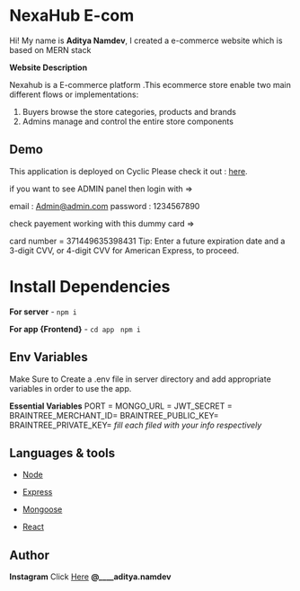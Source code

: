 # NexaHub E-com 

Hi! My name is **Aditya Namdev**, I created a e-commerce website which is based on MERN stack

**Website Description**

Nexahub is a E-commerce platform .This ecommerce store enable two main different flows or implementations:

1. Buyers browse the store categories, products and brands
2. Admins manage and control the entire store components 


## Demo

This application is deployed on Cyclic Please check it out : [here](https://pear-shark-fez.cyclic.app).

if you want to see ADMIN panel then login with =>

email : Admin@admin.com
password : 1234567890


check payement working  with  this dummy card =>

card number = 371449635398431
Tip: Enter a future expiration date and a 3-digit CVV, or 4-digit CVV for American Express, to proceed.

# Install Dependencies

**For server** - `npm i`

**For app {Frontend}** - `cd app` ` npm i`

## Env Variables

Make Sure to Create a .env file in server directory and add appropriate variables in order to use the app.

**Essential Variables**
PORT = 
MONGO_URL =
JWT_SECRET = 
BRAINTREE_MERCHANT_ID=
BRAINTREE_PUBLIC_KEY=
BRAINTREE_PRIVATE_KEY=
_fill each filed with your info respectively_


## Languages & tools

- [Node](https://nodejs.org/en/)

- [Express](https://expressjs.com/)

- [Mongoose](https://mongoosejs.com/)

- [React](https://reactjs.org/)


## Author

**Instagram** Click [Here](https://www.instagram.com/____aditya.namdev) **@____aditya.namdev**
